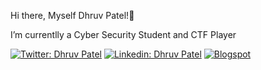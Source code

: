   Hi there, Myself Dhruv Patel!👋

 I’m currentlly a Cyber Security Student and CTF Player 

[![Twitter: Dhruv Patel](https://img.shields.io/twitter/follow/DhruvPatel?style=social)](https://x.com/Dhruv0x01/)
[![Linkedin: Dhruv Patel](https://img.shields.io/badge/-dhruvpatel-blue?style=flat-square&logo=Linkedin&logoColor=white&link=https://www.linkedin.com/in/dhruv-patel07b163214)](https://www.linkedin.com/in/dhruv-patel07b163214)
[![Blogspot](https://img.shields.io/badge/-Dhruv%20Patel-red?style=flat-square&logo=blogger&logoColor=black)](https://spywar364.blogspot.com/)


<!--
**Hack3r1234/Hack3r1234** is a ✨ _special_ ✨ repository because its `README.md` (this file) appears on your GitHub profile.

Here are some ideas to get you started:

- 🔭 I’m currently working on ...
- 🌱 I’m currently learning ...
- 👯 I’m looking to collaborate on ...
- 🤔 I’m looking for help with ...
- 💬 Ask me about ...
- 📫 How to reach me: ...
- 😄 Pronouns: ...
- ⚡ Fun fact: ...
-->
